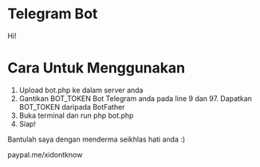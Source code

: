 # Telegram Bot
Hi!

# Cara Untuk Menggunakan
1. Upload bot.php ke dalam server anda
2. Gantikan BOT_TOKEN Bot Telegram anda pada line 9 dan 97. Dapatkan BOT_TOKEN daripada BotFather
3. Buka terminal dan run php bot.php
4. Siap!


Bantulah saya dengan menderma seikhlas hati anda :)

paypal.me/xidontknow

